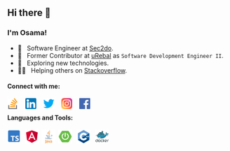 ## Hi there 👋
### I'm Osama!

- 💼 &nbsp; Software Engineer at [Sec2do](https://www.sec2do.com/en/home-en).
- 💼 &nbsp; Former Contributor at [uRebal](https://urebal.com) as `Software Development Engineer II`.
- 📖 &nbsp; Exploring new technologies.
- 💁🏻 &nbsp; Helping others on [Stackoverflow](https://stackoverflow.com/users/12099409/osama-abdul-rehman).

#### Connect with me:
[<img align="left" alt="osama-a-rehman | Stack-overflow" width="25px" src="https://raw.githubusercontent.com/osama-a-rehman/osama-a-rehman/main/icons/connect-with-me/stack-overflow.png" />][stackoverflow]
[<img align="left" alt="osama-a-rehman | LinkedIn" width="25px" src="https://raw.githubusercontent.com/osama-a-rehman/osama-a-rehman/main/icons/connect-with-me/linkedin.png" style="margin-left: 16px" />][linkedin]
[<img align="left" alt="osama-a-rehman | Twitter" width="25px" src="https://raw.githubusercontent.com/osama-a-rehman/osama-a-rehman/main/icons/connect-with-me/twitter.png" style="margin-left: 16px" />][twitter]
[<img align="left" alt="osama-a-rehman | Instagram" width="25px" src="https://raw.githubusercontent.com/osama-a-rehman/osama-a-rehman/main/icons/connect-with-me/instagram.png" style="margin-left: 16px" />][instagram]
[<img align="left" alt="osama-a-rehman | Facebook" width="25px" src="https://raw.githubusercontent.com/osama-a-rehman/osama-a-rehman/main/icons/connect-with-me/facebook.png" style="margin-left: 16px" />][facebook]

<br />

#### Languages and Tools:

<img align="left" alt="Typescript" width="30px" height="30px" src="https://raw.githubusercontent.com/osama-a-rehman/osama-a-rehman/main/icons/languages-and-tools/typescript.png" />
<img align="left" alt="Angular" width="32px" height="32px" src="https://raw.githubusercontent.com/osama-a-rehman/osama-a-rehman/main/icons/languages-and-tools/angular.png" style="margin-left: 10px" />
<img align="left" alt="Java" width="32px" height="32px" src="https://raw.githubusercontent.com/osama-a-rehman/osama-a-rehman/main/icons/languages-and-tools/java.png" style="margin-left: 6px" /><img align="left" alt="Spring Boot" width="32px" height="32px" src="https://raw.githubusercontent.com/osama-a-rehman/osama-a-rehman/main/icons/languages-and-tools/spring-boot.png" style="margin-left: 6px" />
<img align="left" alt="C++" width="32px" height="32px" src="https://raw.githubusercontent.com/osama-a-rehman/osama-a-rehman/main/icons/languages-and-tools/c++.png" style="margin-left: 10px" />
<img align="left" alt="Docker" width="32px" height="32px" src="https://raw.githubusercontent.com/osama-a-rehman/osama-a-rehman/main/icons/languages-and-tools/docker.png" style="margin-left: 10px" />

[stackoverflow]: https://stackoverflow.com/users/12099409/osama-abdul-rehman
[linkedin]: https://www.linkedin.com/in/osama-a-rehman
[twitter]: https://twitter.com/osama_a_rehman
[instagram]: https://www.instagram.com/usama_022
[facebook]: https://www.facebook.com/OsamaARehman97
